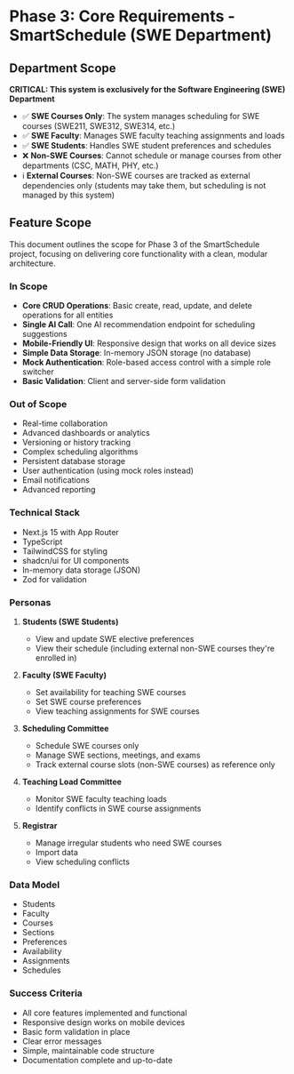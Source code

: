 # Phase 3: Core Requirements - SmartSchedule (SWE Department)

## Department Scope

**CRITICAL: This system is exclusively for the Software Engineering (SWE) Department**

- ✅ **SWE Courses Only**: The system manages scheduling for SWE courses (SWE211, SWE312, SWE314, etc.)
- ✅ **SWE Faculty**: Manages SWE faculty teaching assignments and loads
- ✅ **SWE Students**: Handles SWE student preferences and schedules
- ❌ **Non-SWE Courses**: Cannot schedule or manage courses from other departments (CSC, MATH, PHY, etc.)
- ℹ️ **External Courses**: Non-SWE courses are tracked as external dependencies only (students may take them, but scheduling is not managed by this system)

## Feature Scope

This document outlines the scope for Phase 3 of the SmartSchedule project, focusing on delivering core functionality with a clean, modular architecture.

### In Scope

- **Core CRUD Operations**: Basic create, read, update, and delete operations for all entities
- **Single AI Call**: One AI recommendation endpoint for scheduling suggestions
- **Mobile-Friendly UI**: Responsive design that works on all device sizes
- **Simple Data Storage**: In-memory JSON storage (no database)
- **Mock Authentication**: Role-based access control with a simple role switcher
- **Basic Validation**: Client and server-side form validation

### Out of Scope

- Real-time collaboration
- Advanced dashboards or analytics
- Versioning or history tracking
- Complex scheduling algorithms
- Persistent database storage
- User authentication (using mock roles instead)
- Email notifications
- Advanced reporting

### Technical Stack

- Next.js 15 with App Router
- TypeScript
- TailwindCSS for styling
- shadcn/ui for UI components
- In-memory data storage (JSON)
- Zod for validation

### Personas

1. **Students (SWE Students)**

   - View and update SWE elective preferences
   - View their schedule (including external non-SWE courses they're enrolled in)

2. **Faculty (SWE Faculty)**

   - Set availability for teaching SWE courses
   - Set SWE course preferences
   - View teaching assignments for SWE courses

3. **Scheduling Committee**

   - Schedule SWE courses only
   - Manage SWE sections, meetings, and exams
   - Track external course slots (non-SWE courses) as reference only

4. **Teaching Load Committee**

   - Monitor SWE faculty teaching loads
   - Identify conflicts in SWE course assignments

5. **Registrar**
   - Manage irregular students who need SWE courses
   - Import data
   - View scheduling conflicts

### Data Model

- Students
- Faculty
- Courses
- Sections
- Preferences
- Availability
- Assignments
- Schedules

### Success Criteria

- All core features implemented and functional
- Responsive design works on mobile devices
- Basic form validation in place
- Clear error messages
- Simple, maintainable code structure
- Documentation complete and up-to-date
